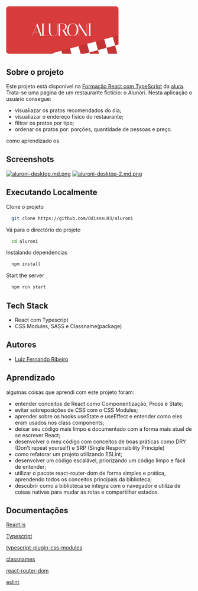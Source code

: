 


# ![Logo](https://raw.githubusercontent.com/Odisseu93/aluroni/d7be0b24ff77f90177cc01222fdcee3efe0999ae/src/assets/logo.svg)
## Sobre o projeto
Este projeto está disponível na [Formação React com TypeScript](https://www.alura.com.br/formacao-react-ts) da [alura](https://www.alura.com.br/).
Trata-se uma página de um restaurante fictício: o Alunori.
Nesta aplicação o usuário consegue:
- visualiazar os pratos recomendados do dia;
- visualiazar o endereço físico do restaurante;
- filtrar os pratos por tipo;
- ordenar os pratos por: porções, quantidade de pessoas e preço.

como aprendizado os  

    





## Screenshots

[![aluroni-desktop.md.png](https://www.imagemhost.com.br/images/2022/11/21/aluroni-desktop.md.png)](https://www.imagemhost.com.br/image/rNnVkx)
[![aluroni-desktop-2.md.png](https://www.imagemhost.com.br/images/2022/11/21/aluroni-desktop-2.md.png)](https://www.imagemhost.com.br/image/rNnoL0)



## Executando Localmente

Clone o projeto

```bash
  git clone https://github.com/Odisseu93/aluroni
```

Vá para o directório do projeto

```bash
  cd aluroni
```

Instalando dependencias

```bash
  npm install
```

Start the server

```bash
  npm run start
```


## Tech Stack

- React com Typescript
- CSS Modules, SASS e Classname(package)





## Autores

- [Luiz Fernando Ribeiro](https://github.com/lfrprazeres)



## Aprendizado

algumas coisas que aprendi com este projeto foram:
- entender conceitos de React como Componentização, Props e State;
- evitar sobreposições de CSS com o CSS Modules;
- aprender sobre os hooks useState e useEffect e entender como eles eram usados nos class components;
- deixar seu código mais limpo e documentado com a forma mais atual de se escrever React;
- desenvolver o meu código com conceitos de boas práticas como DRY (Don't repeat yourself) e SRP (Single Responsibility Principle)
- como refatorar um projeto utilizando ESLint;
- desenvolver um código escalável, priorizando um código limpo e fácil de entender;
- utilizar o pacote react-router-dom de forma simples e prática, aprendendo todos os conceitos principais da biblioteca;
- descubrir como a biblioteca se integra com o navegador e utiliza de coisas nativas para mudar as rotas e compartilhar estados.

## Documentações

[React.js](https://reactjs.org/)

[Typescript](https://www.typescriptlang.org/docs/)

[typescript-plugin-css-modules](https://www.npmjs.com/package/typescript-plugin-css-modules)

[classnames](https://www.npmjs.com/package/classnames)

[react-router-dom](https://github.com/remix-run/react-router/blob/main/docs/start/tutorial.md)

[eslint](https://www.npmjs.com/package/eslint)



